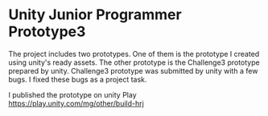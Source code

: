Unity Junior Programmer Prototype3
=======
The project includes two prototypes. One of them is the prototype I created using unity's ready assets. The other prototype is the Challenge3 prototype prepared by unity. Challenge3 prototype was submitted by unity with a few bugs. I fixed these bugs as a project task.

I published the prototype on unity Play
https://play.unity.com/mg/other/build-hrj


